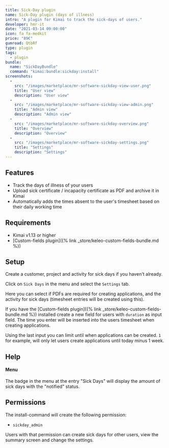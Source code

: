 ```yaml
---
title: Sick-Day plugin
name: Sick-Day plugin (days of illness)
intro: "A plugin for Kimai to track the sick-days of users."
developer: hmr-it
date: "2021-03-14 09:00:00"
icon: fa fa-medkit
price: "89€"
gumroad: QtbRf
type: plugin
tags:
  - plugin
bundle:
  name: "SickDayBundle"
  command: "kimai:bundle:sickday:install"    
screenshots:
  - 
    src: "/images/marketplace/mr-software-sickday-view-user.png"
    title: "User view" 
    description: "User view"
  -
    src: "/images/marketplace/mr-software-sickday-view-admin.png"
    title: "Admin view"
    description: "Admin view"
  -
    src: "/images/marketplace/mr-software-sickday-overview.png"
    title: "Overview"
    description: "Overview"
  -
    src: "/images/marketplace/mr-software-sickday-settings.png"
    title: "Settings"
    description: "Settings"
---
```


## Features

- Track the days of illness of your users
- Upload sick certificate / incapacity certificate as PDF and archive it in Kimai
- Automatically adds the times absent to the user's timesheet based on their daily working time

## Requirements

- Kimai v1.13 or higher
- [Custom-fields plugin]({% link _store/keleo-custom-fields-bundle.md %})

## Setup

Create a customer, project and activity for sick days if you haven't already.

Click on `Sick Days` in the menu and select the `Settings` tab.

Here you can select if PDFs are required for creating applications, and the activity for sick days (timesheet entries will be created using this).

If you have the [Custom-fields plugin]({% link _store/keleo-custom-fields-bundle.md %}) installed create a new field for users with `duration` as input field. The time you enter will be inserted into the users timesheet when creating applications.

Using the last input you can limit until when applications can be created. `1` for example, will only let users create applications until today minus 1 week.

## Help
#### Menu

The badge in the menu at the entry "Sick Days" will display the amount of sick days with the "notified" status.

## Permissions

The install-command will create the following permission:
- `sickday_admin`

Users with that permission can create sick days for other users, view the summary screen and change the settings.
